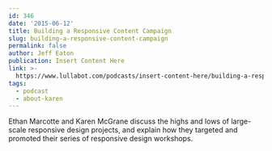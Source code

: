 ```yaml
---
id: 346
date: '2015-06-12'
title: Building a Responsive Content Campaign
slug: building-a-responsive-content-campaign
permalink: false
author: Jeff Eaton
publication: Insert Content Here
link: >-
  https://www.lullabot.com/podcasts/insert-content-here/building-a-responsive-content-campaign
tags:
  - podcast
  - about-karen
---
```

Ethan Marcotte and Karen McGrane discuss the highs and lows of large-scale responsive design projects, and explain how they targeted and promoted their series of responsive design workshops.
